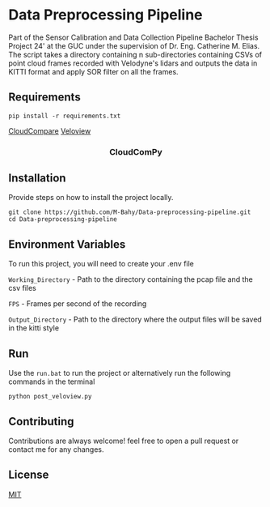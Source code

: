 # Data Preprocessing Pipeline

Part of the Sensor Calibration and Data Collection Pipeline Bachelor Thesis Project 24' at the GUC under the supervision of Dr. Eng. Catherine M. Elias. <br/>
The script takes a directory containing n sub-directories containing CSVs of point cloud frames recorded with Velodyne's lidars and outputs the data in KITTI format and apply SOR filter on all the frames.

## Requirements

```
pip install -r requirements.txt
```
[CloudCompare](https://www.danielgm.net/cc/)
[Veloview](https://www.paraview.org/veloview/#download)
<h3 align="center">CloudComPy</h3>

## Installation

Provide steps on how to install the project locally.

```
git clone https://github.com/M-Bahy/Data-preprocessing-pipeline.git
cd Data-preprocessing-pipeline
```

## Environment Variables

To run this project, you will need to create your .env file

`Working_Directory` - Path to the directory containing the pcap file and the csv files

`FPS` - Frames per second of the recording

`Output_Directory` - Path to the directory where the output files will be saved in the kitti style

## Run

Use the `run.bat` to run the project or alternatively run the following commands in the terminal

```
python post_veloview.py
```

## Contributing

Contributions are always welcome! feel free to open a pull request or contact me for any changes.

## License

[MIT](https://choosealicense.com/licenses/mit/)